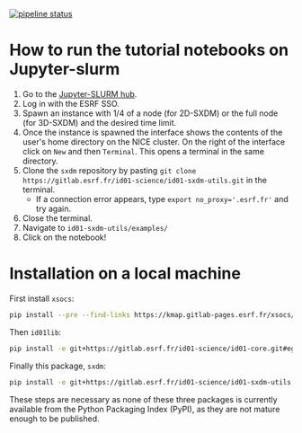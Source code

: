 [![pipeline status](https://gitlab.esrf.fr/id01-science/id01-sxdm-utils/badges/main/pipeline.svg)](https://gitlab.esrf.fr/id01-science/id01-sxdm-utils/-/commits/main)

# How to run the tutorial notebooks on Jupyter-slurm

1. Go to the [Jupyter-SLURM hub](https://jupyter-slurm.esrf.fr/). 
2. Log in with the ESRF SSO.
3. Spawn an instance with 1/4 of a node (for 2D-SXDM) or the full node (for 3D-SXDM) and the desired time limit.
4. Once the instance is spawned the interface shows the contents of the user's home directory on the NICE cluster. On the right of the interface click on `New` and then `Terminal`. This opens a terminal in the same directory.
5. Clone the `sxdm` repository by pasting `git clone https://gitlab.esrf.fr/id01-science/id01-sxdm-utils.git` in the terminal. 
    * If a connection error appears, type `export no_proxy='.esrf.fr'` and try again.
6. Close the terminal.
7. Navigate to `id01-sxdm-utils/examples/`
8. Click on the notebook!

# Installation on a local machine

First install `xsocs`:

```bash
pip install --pre --find-links https://kmap.gitlab-pages.esrf.fr/xsocs/wheels/ xsocs
```

Then `id01lib`:

```bash
pip install -e git+https://gitlab.esrf.fr/id01-science/id01-core.git#egg=id01-core
```

Finally this package, `sxdm`:

```bash
pip install -e git+https://gitlab.esrf.fr/id01-science/id01-sxdm-utils.git#egg=id01-sxdm-utils
```

These steps are necessary as none of these three packages is currently available from the Python Packaging Index (PyPI), as they are not mature enough to be published.
